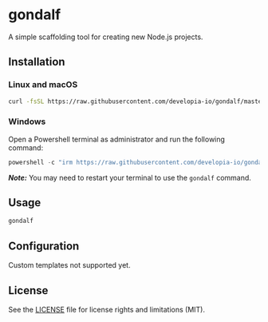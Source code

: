 # gondalf

A simple scaffolding tool for creating new Node.js projects.

## Installation

### Linux and macOS

```bash
curl -fsSL https://raw.githubusercontent.com/developia-io/gondalf/master/scripts/install.sh | sudo bash
```

### Windows

Open a Powershell terminal as administrator and run the following command:

```powershell
powershell -c "irm https://raw.githubusercontent.com/developia-io/gondalf/master/scripts/install.ps1 | iex"
```

**_Note:_** You may need to restart your terminal to use the `gondalf` command.

## Usage

```bash
gondalf
```

## Configuration

Custom templates not supported yet.

## License

See the [LICENSE](LICENSE) file for license rights and limitations (MIT).
